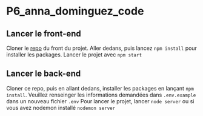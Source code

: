 # P6_anna_dominguez_code

## Lancer le front-end
Cloner le [repo](https://github.com/OpenClassrooms-Student-Center/Web-Developer-P6) du front du projet.
Aller dedans, puis lancez `npm install` pour installer les packages.
Lancer le projet avec `npm start`

## Lancer le back-end
Cloner ce repo, puis en allant dedans, installer les packages en lançant `npm install`.
Veuillez renseinger les informations demandées dans `.env.example` dans un nouveau fichier `.env`
Pour lancer le projet, lancer `node server` ou si vous avez nodemon installé `nodemon server`
